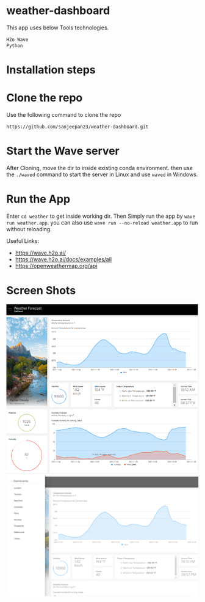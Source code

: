 # weather-dashboard

This app uses below Tools technologies.

```
H2o Wave
Python
```

# Installation steps

# Clone the repo
Use the following command to clone the repo
```
https://github.com/sanjeepan23/weather-dashboard.git
```
# Start the Wave server
After Cloning, move the dir to inside existing conda environment. then use the `./waved` command to start the server in Linux and use `waved` in Windows.

# Run the App
Enter `cd weather` to get inside working dir. Then Simply run the app by `wave run weather.app`. you can also use `wave run --no-reload weather.app` to run without reloading.

Useful Links:

- https://wave.h2o.ai/
- https://wave.h2o.ai/docs/examples/all
- https://openweathermap.org/api


# Screen Shots
![alt text](https://github.com/sanjeepan23/weather-dashboard/blob/main/assets/.h2o.png?raw=true)
![alt text](https://github.com/sanjeepan23/weather-dashboard/blob/main/assets/2.h2o.png?raw=true)


